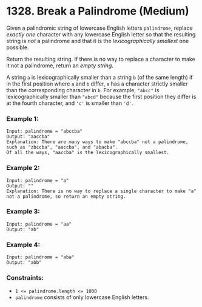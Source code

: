 # 1328. Break a Palindrome (Medium)

Given a palindromic string of lowercase English letters `palindrome`, replace _exactly one_ character with any lowercase English letter so that the resulting string is _not_ a palindrome and that it is the _lexicographically smallest_ one possible.

Return the resulting string. If there is no way to replace a character to make it not a palindrome, return an _empty string_.

A string `a` is lexicographically smaller than a string `b` (of the same length) if in the first position where `a` and `b` differ, `a` has a character strictly smaller than the corresponding character in `b`. For example, `"abcc"` is lexicographically smaller than `"abcd"` because the first position they differ is at the fourth character, and `'c'` is smaller than `'d'`.

### Example 1:

```
Input: palindrome = "abccba"
Output: "aaccba"
Explanation: There are many ways to make "abccba" not a palindrome, such as "zbccba", "aaccba", and "abacba".
Of all the ways, "aaccba" is the lexicographically smallest.
```

### Example 2:

```
Input: palindrome = "a"
Output: ""
Explanation: There is no way to replace a single character to make "a" not a palindrome, so return an empty string.
```

### Example 3:

```
Input: palindrome = "aa"
Output: "ab"
```

### Example 4:

```
Input: palindrome = "aba"
Output: "abb"
```

### Constraints:

- `1 <= palindrome.length <= 1000`
- `palindrome` consists of only lowercase English letters.
